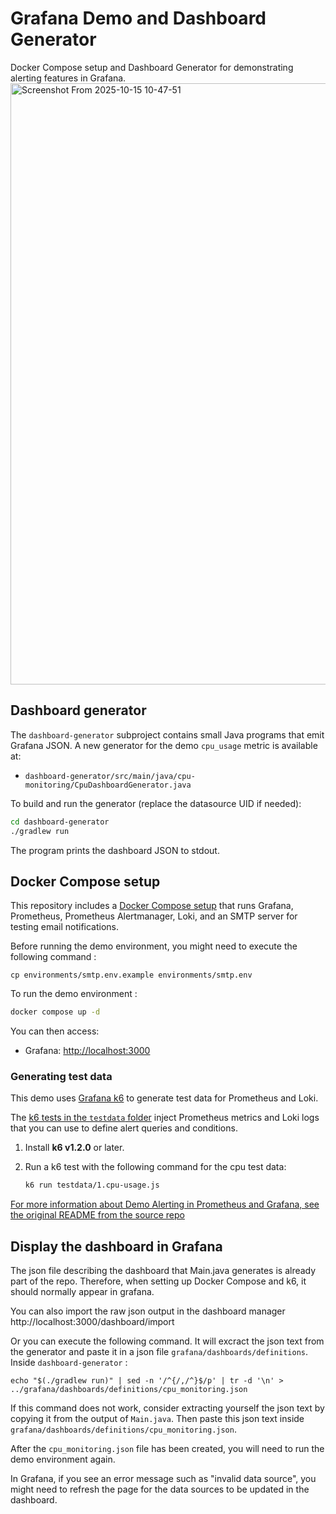 # Grafana Demo and Dashboard Generator

Docker Compose setup and Dashboard Generator for demonstrating alerting features in Grafana.
<img width="1920" height="962" alt="Screenshot From 2025-10-15 10-47-51" src="https://github.com/user-attachments/assets/f69a8a54-c817-4fd6-915d-d6afe5e2635c" />


## Dashboard generator

The `dashboard-generator` subproject contains small Java programs that emit Grafana JSON. A new generator for the demo `cpu_usage` metric is available at:

 - `dashboard-generator/src/main/java/cpu-monitoring/CpuDashboardGenerator.java`


To build and run the generator (replace the datasource UID if needed):

```sh
cd dashboard-generator
./gradlew run
```

The program prints the dashboard JSON to stdout.

## Docker Compose setup 
This repository includes a [Docker Compose setup](./docker-compose.yaml) that runs Grafana, Prometheus, Prometheus Alertmanager, Loki, and an SMTP server for testing email notifications.


Before running the demo environment, you might need to execute the following command :
```
cp environments/smtp.env.example environments/smtp.env
```

To run the demo environment :
```bash
docker compose up -d
```



You can then access:
- Grafana: [http://localhost:3000](http://localhost:3000/)

### Generating test data

This demo uses [Grafana k6](https://grafana.com/docs/k6) to generate test data for Prometheus and Loki.

The [k6 tests in the `testdata` folder](./testdata/) inject Prometheus metrics and Loki logs that you can use to define alert queries and conditions. 

1. Install **k6 v1.2.0** or later.

2. Run a k6 test with the following command for the cpu test data:

    ```bash
    k6 run testdata/1.cpu-usage.js
    ```

[For more information about Demo Alerting in Prometheus and Grafana, see the original README from the source repo](https://github.com/grafana/demo-prometheus-and-grafana-alerts/blob/main/README.md)

## Display the dashboard in Grafana

The json file describing the dashboard that Main.java generates is already part of the repo. Therefore, when setting up Docker Compose and k6, it should normally appear in grafana.

You can also import the raw json output in the dashboard manager http://localhost:3000/dashboard/import 

Or you can execute the following command. It will excract the json text from the generator and paste it in a json file `grafana/dashboards/definitions`. Inside `dashboard-generator` :

```
echo "$(./gradlew run)" | sed -n '/^{/,/^}$/p' | tr -d '\n' > ../grafana/dashboards/definitions/cpu_monitoring.json
```
If this command does not work, consider extracting yourself the json text by copying it from the output of `Main.java`. Then paste this json text inside `grafana/dashboards/definitions/cpu_monitoring.json`.

After the `cpu_monitoring.json` file has been created, you will need to run the demo environment again.

In Grafana, if you see an error message such as "invalid data source", you might need to refresh the page for the data sources to be updated in the dashboard. 